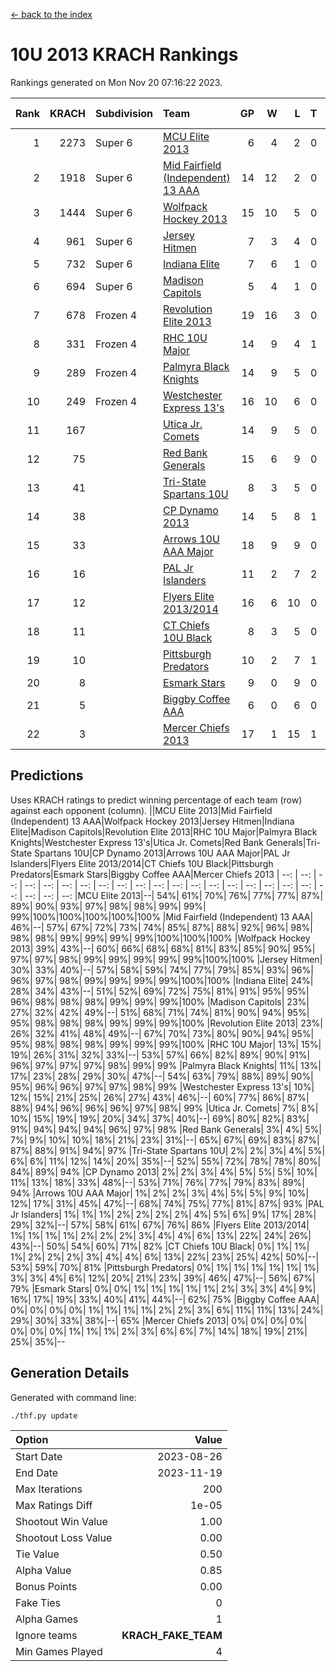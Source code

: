 [<- back to the index](readme.md)
# 10U 2013 KRACH Rankings
Rankings generated on Mon Nov 20 07:16:22 2023.

Rank|KRACH|Subdivision|Team|GP|W|L|T|OTW|OTL|SoS|Exp Wins|Win Diff
---:|---:|:---|:---|---:|---:|---:|---:|---:|---:|---:|---:|---:
1|2273|Super 6|[MCU Elite 2013](https://gamesheetstats.com/seasons/3664/teams/140889/schedule)|6|4|2|0|0|0|1100|4.9|0.0
2|1918|Super 6|[Mid Fairfield (Independent) 13 AAA](https://gamesheetstats.com/seasons/3664/teams/140891/schedule)|14|12|2|0|2|0|393|12.9|0.0
3|1444|Super 6|[Wolfpack Hockey 2013](https://gamesheetstats.com/seasons/3664/teams/140894/schedule)|15|10|5|0|0|1|959|10.9|0.0
4|961|Super 6|[Jersey Hitmen](https://gamesheetstats.com/seasons/3664/teams/140893/schedule)|7|3|4|0|0|1|1440|3.9|0.0
5|732|Super 6|[Indiana Elite](https://gamesheetstats.com/seasons/3664/teams/144358/schedule)|7|6|1|0|0|0|191|6.8|-0.0
6|694|Super 6|[Madison Capitols](https://gamesheetstats.com/seasons/3664/teams/162460/schedule)|5|4|1|0|1|0|259|4.8|-0.0
7|678|Frozen 4|[Revolution Elite 2013](https://gamesheetstats.com/seasons/3664/teams/140904/schedule)|19|16|3|0|2|0|305|16.9|0.0
8|331|Frozen 4|[RHC 10U Major](https://gamesheetstats.com/seasons/3664/teams/140895/schedule)|14|9|4|1|1|1|457|10.4|0.0
9|289|Frozen 4|[Palmyra Black Knights](https://gamesheetstats.com/seasons/3664/teams/140906/schedule)|14|9|5|0|0|1|446|9.9|0.0
10|249|Frozen 4|[Westchester Express 13's](https://gamesheetstats.com/seasons/3664/teams/140899/schedule)|16|10|6|0|0|1|356|10.9|0.0
11|167||[Utica Jr. Comets](https://gamesheetstats.com/seasons/3664/teams/140900/schedule)|14|9|5|0|3|0|131|9.9|0.0
12|75||[Red Bank Generals](https://gamesheetstats.com/seasons/3664/teams/140896/schedule)|15|6|9|0|0|2|393|6.9|0.0
13|41||[Tri-State Spartans 10U](https://gamesheetstats.com/seasons/3664/teams/144359/schedule)|8|3|5|0|0|1|400|3.8|-0.0
14|38||[CP Dynamo 2013](https://gamesheetstats.com/seasons/3664/teams/140901/schedule)|14|5|8|1|0|1|394|6.4|0.0
15|33||[Arrows 10U AAA Major](https://gamesheetstats.com/seasons/3664/teams/140902/schedule)|18|9|9|0|0|1|96|9.9|0.0
16|16||[PAL Jr Islanders](https://gamesheetstats.com/seasons/3664/teams/140903/schedule)|11|2|7|2|1|0|316|3.9|0.0
17|12||[Flyers Elite 2013/2014](https://gamesheetstats.com/seasons/3664/teams/140898/schedule)|16|6|10|0|0|0|124|6.9|0.0
18|11||[CT Chiefs 10U Black](https://gamesheetstats.com/seasons/3664/teams/140892/schedule)|8|3|5|0|0|0|46|3.9|0.0
19|10||[Pittsburgh Predators](https://gamesheetstats.com/seasons/3664/teams/140907/schedule)|10|2|7|1|0|0|239|3.4|0.0
20|8||[Esmark Stars](https://gamesheetstats.com/seasons/3664/teams/140905/schedule)|9|0|9|0|0|0|361|0.9|0.0
21|5||[Biggby Coffee AAA](https://gamesheetstats.com/seasons/3664/teams/144357/schedule)|6|0|6|0|0|0|326|0.8|-0.0
22|3||[Mercer Chiefs 2013](https://gamesheetstats.com/seasons/3664/teams/140897/schedule)|17|1|15|1|0|0|279|2.4|0.0

## Predictions
Uses KRACH ratings to predict winning percentage of each team (row) against each opponent (column).
||MCU Elite 2013|Mid Fairfield (Independent) 13 AAA|Wolfpack Hockey 2013|Jersey Hitmen|Indiana Elite|Madison Capitols|Revolution Elite 2013|RHC 10U Major|Palmyra Black Knights|Westchester Express 13's|Utica Jr. Comets|Red Bank Generals|Tri-State Spartans 10U|CP Dynamo 2013|Arrows 10U AAA Major|PAL Jr Islanders|Flyers Elite 2013/2014|CT Chiefs 10U Black|Pittsburgh Predators|Esmark Stars|Biggby Coffee AAA|Mercer Chiefs 2013
| --: | --: | --: | --: | --: | --: | --: | --: | --: | --: | --: | --: | --: | --: | --: | --: | --: | --: | --: | --: | --: | --: | --: 
|MCU Elite 2013|--| 54%| 61%| 70%| 76%| 77%| 77%| 87%| 89%| 90%| 93%| 97%| 98%| 98%| 99%| 99%| 99%|100%|100%|100%|100%|100%
|Mid Fairfield (Independent) 13 AAA| 46%|--| 57%| 67%| 72%| 73%| 74%| 85%| 87%| 88%| 92%| 96%| 98%| 98%| 98%| 99%| 99%| 99%| 99%|100%|100%|100%
|Wolfpack Hockey 2013| 39%| 43%|--| 60%| 66%| 68%| 68%| 81%| 83%| 85%| 90%| 95%| 97%| 97%| 98%| 99%| 99%| 99%| 99%| 99%|100%|100%
|Jersey Hitmen| 30%| 33%| 40%|--| 57%| 58%| 59%| 74%| 77%| 79%| 85%| 93%| 96%| 96%| 97%| 98%| 99%| 99%| 99%| 99%|100%|100%
|Indiana Elite| 24%| 28%| 34%| 43%|--| 51%| 52%| 69%| 72%| 75%| 81%| 91%| 95%| 95%| 96%| 98%| 98%| 98%| 99%| 99%| 99%|100%
|Madison Capitols| 23%| 27%| 32%| 42%| 49%|--| 51%| 68%| 71%| 74%| 81%| 90%| 94%| 95%| 95%| 98%| 98%| 98%| 99%| 99%| 99%|100%
|Revolution Elite 2013| 23%| 26%| 32%| 41%| 48%| 49%|--| 67%| 70%| 73%| 80%| 90%| 94%| 95%| 95%| 98%| 98%| 98%| 99%| 99%| 99%|100%
|RHC 10U Major| 13%| 15%| 19%| 26%| 31%| 32%| 33%|--| 53%| 57%| 66%| 82%| 89%| 90%| 91%| 96%| 97%| 97%| 97%| 98%| 99%| 99%
|Palmyra Black Knights| 11%| 13%| 17%| 23%| 28%| 29%| 30%| 47%|--| 54%| 63%| 79%| 88%| 89%| 90%| 95%| 96%| 96%| 97%| 97%| 98%| 99%
|Westchester Express 13's| 10%| 12%| 15%| 21%| 25%| 26%| 27%| 43%| 46%|--| 60%| 77%| 86%| 87%| 88%| 94%| 96%| 96%| 96%| 97%| 98%| 99%
|Utica Jr. Comets|  7%|  8%| 10%| 15%| 19%| 19%| 20%| 34%| 37%| 40%|--| 69%| 80%| 82%| 83%| 91%| 94%| 94%| 94%| 96%| 97%| 98%
|Red Bank Generals|  3%|  4%|  5%|  7%|  9%| 10%| 10%| 18%| 21%| 23%| 31%|--| 65%| 67%| 69%| 83%| 87%| 87%| 88%| 91%| 94%| 97%
|Tri-State Spartans 10U|  2%|  2%|  3%|  4%|  5%|  6%|  6%| 11%| 12%| 14%| 20%| 35%|--| 52%| 55%| 72%| 78%| 78%| 80%| 84%| 89%| 94%
|CP Dynamo 2013|  2%|  2%|  3%|  4%|  5%|  5%|  5%| 10%| 11%| 13%| 18%| 33%| 48%|--| 53%| 71%| 76%| 77%| 79%| 83%| 89%| 94%
|Arrows 10U AAA Major|  1%|  2%|  2%|  3%|  4%|  5%|  5%|  9%| 10%| 12%| 17%| 31%| 45%| 47%|--| 68%| 74%| 75%| 77%| 81%| 87%| 93%
|PAL Jr Islanders|  1%|  1%|  1%|  2%|  2%|  2%|  2%|  4%|  5%|  6%|  9%| 17%| 28%| 29%| 32%|--| 57%| 58%| 61%| 67%| 76%| 86%
|Flyers Elite 2013/2014|  1%|  1%|  1%|  1%|  2%|  2%|  2%|  3%|  4%|  4%|  6%| 13%| 22%| 24%| 26%| 43%|--| 50%| 54%| 60%| 71%| 82%
|CT Chiefs 10U Black|  0%|  1%|  1%|  1%|  2%|  2%|  2%|  3%|  4%|  4%|  6%| 13%| 22%| 23%| 25%| 42%| 50%|--| 53%| 59%| 70%| 81%
|Pittsburgh Predators|  0%|  1%|  1%|  1%|  1%|  1%|  1%|  3%|  3%|  4%|  6%| 12%| 20%| 21%| 23%| 39%| 46%| 47%|--| 56%| 67%| 79%
|Esmark Stars|  0%|  0%|  1%|  1%|  1%|  1%|  1%|  2%|  3%|  3%|  4%|  9%| 16%| 17%| 19%| 33%| 40%| 41%| 44%|--| 62%| 75%
|Biggby Coffee AAA|  0%|  0%|  0%|  0%|  1%|  1%|  1%|  1%|  2%|  2%|  3%|  6%| 11%| 11%| 13%| 24%| 29%| 30%| 33%| 38%|--| 65%
|Mercer Chiefs 2013|  0%|  0%|  0%|  0%|  0%|  0%|  0%|  1%|  1%|  1%|  2%|  3%|  6%|  6%|  7%| 14%| 18%| 19%| 21%| 25%| 35%|--

## Generation Details

Generated with command line:
```
./thf.py update
```

| Option | Value |
| :----- | ----: |
| Start Date | 2023-08-26 |
| End Date | 2023-11-19 |
| Max Iterations | 200 |
| Max Ratings Diff | 1e-05 |
| Shootout Win Value | 1.00 |
| Shootout Loss Value | 0.00 |
| Tie Value | 0.50 |
| Alpha Value | 0.85 |
| Bonus Points | 0.00 |
| Fake Ties | 0 |
| Alpha Games | 1 |
| Ignore teams | __KRACH_FAKE_TEAM__ |
| Min Games Played | 4 |

